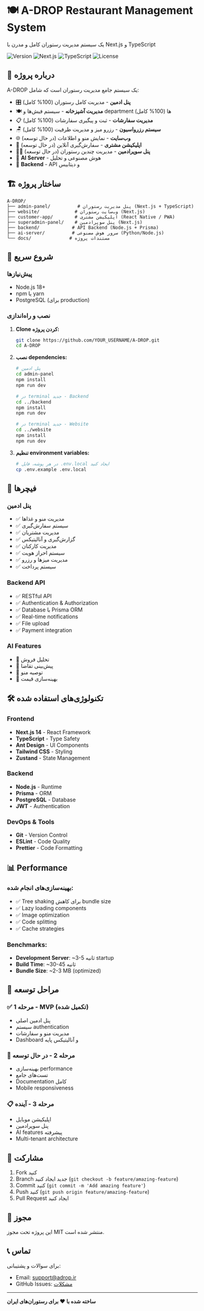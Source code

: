 # 🍽️ A-DROP Restaurant Management System

یک سیستم مدیریت رستوران کامل و مدرن با Next.js و TypeScript

![Version](https://img.shields.io/badge/version-1.0.0-blue.svg)
![Next.js](https://img.shields.io/badge/Next.js-14.2.15-black.svg)
![TypeScript](https://img.shields.io/badge/TypeScript-5.0-blue.svg)
![License](https://img.shields.io/badge/license-MIT-green.svg)

## 📖 درباره پروژه

A-DROP یک سیستم جامع مدیریت رستوران است که شامل:

- 🎛️ **پنل ادمین** - مدیریت کامل رستوران (100% کامل)
- 🍽️ **مدیریت آشپزخانه** - سیستم فیش‌ها و department ها (100% کامل)
- 📋 **مدیریت سفارشات** - ثبت و پیگیری سفارشات (100% کامل)
- 🪑 **سیستم رزرواسیون** - رزرو میز و مدیریت ظرفیت (100% کامل)
- 🌐 **وب‌سایت** - نمایش منو و اطلاعات (در حال توسعه)
- 📱 **اپلیکیشن مشتری** - سفارش‌گیری آنلاین (در حال توسعه)
- 👨‍💼 **پنل سوپرادمین** - مدیریت چندین رستوران (در حال توسعه)
- 🤖 **AI Server** - هوش مصنوعی و تحلیل
- 🔧 **Backend** - API و دیتابیس

## 🏗️ ساختار پروژه

```
A-DROP/
├── admin-panel/          # پنل مدیریت رستوران (Next.js + TypeScript)
├── website/             # وب‌سایت رستوران (Next.js)
├── customer-app/        # اپلیکیشن مشتری (React Native / PWA)
├── superadmin-panel/    # پنل سوپرادمین (Next.js)
├── backend/            # API Backend (Node.js + Prisma)
├── ai-server/          # سرور هوش مصنوعی (Python/Node.js)
└── docs/              # مستندات پروژه
```

## 🚀 شروع سریع

### پیش‌نیازها
- Node.js 18+
- npm یا yarn
- PostgreSQL (برای production)

### نصب و راه‌اندازی

1. **Clone کردن پروژه:**
   ```bash
   git clone https://github.com/YOUR_USERNAME/A-DROP.git
   cd A-DROP
   ```

2. **نصب dependencies:**
   ```bash
   # پنل ادمین
   cd admin-panel
   npm install
   npm run dev
   
   # در terminal جدید - Backend
   cd ../backend
   npm install
   npm run dev
   
   # در terminal جدید - Website
   cd ../website
   npm install
   npm run dev
   ```

3. **تنظیم environment variables:**
   ```bash
   # در هر پوشه، فایل .env.local ایجاد کنید
   cp .env.example .env.local
   ```

## 🎯 فیچرها

### پنل ادمین
- ✅ مدیریت منو و غذاها
- ✅ سیستم سفارش‌گیری
- ✅ مدیریت مشتریان
- ✅ گزارش‌گیری و آنالیتیکس
- ✅ مدیریت کارکنان
- ✅ سیستم احراز هویت
- ✅ مدیریت میزها و رزرو
- ✅ سیستم پرداخت

### Backend API
- ✅ RESTful API
- ✅ Authentication & Authorization
- ✅ Database با Prisma ORM
- ✅ Real-time notifications
- ✅ File upload
- ✅ Payment integration

### AI Features
- 🔄 تحلیل فروش
- 🔄 پیش‌بینی تقاضا
- 🔄 توصیه منو
- 🔄 بهینه‌سازی قیمت

## 🛠️ تکنولوژی‌های استفاده شده

### Frontend
- **Next.js 14** - React Framework
- **TypeScript** - Type Safety
- **Ant Design** - UI Components
- **Tailwind CSS** - Styling
- **Zustand** - State Management

### Backend
- **Node.js** - Runtime
- **Prisma** - ORM
- **PostgreSQL** - Database
- **JWT** - Authentication

### DevOps & Tools
- **Git** - Version Control
- **ESLint** - Code Quality
- **Prettier** - Code Formatting

## 📊 Performance

### بهینه‌سازی‌های انجام شده:
- ✅ Tree shaking برای کاهش bundle size
- ✅ Lazy loading components
- ✅ Image optimization
- ✅ Code splitting
- ✅ Cache strategies

### Benchmarks:
- **Development Server**: ~3-5 ثانیه startup
- **Build Time**: ~30-45 ثانیه
- **Bundle Size**: ~2-3 MB (optimized)

## 🚦 مراحل توسعه

### ✅ مرحله 1 - MVP (تکمیل شده)
- پنل ادمین اصلی
- سیستم authentication
- مدیریت منو و سفارشات
- Dashboard و آنالیتیکس پایه

### 🔄 مرحله 2 - در حال توسعه
- بهینه‌سازی performance
- تست‌های جامع
- Documentation کامل
- Mobile responsiveness

### 📋 مرحله 3 - آینده
- اپلیکیشن موبایل
- پنل سوپرادمین
- AI features پیشرفته
- Multi-tenant architecture

## 🤝 مشارکت

1. Fork کنید
2. Branch جدید ایجاد کنید (`git checkout -b feature/amazing-feature`)
3. Commit کنید (`git commit -m 'Add amazing feature'`)
4. Push کنید (`git push origin feature/amazing-feature`)
5. Pull Request ایجاد کنید

## 📝 مجوز

این پروژه تحت مجوز MIT منتشر شده است.

## 📞 تماس

برای سوالات و پشتیبانی:
- Email: support@adrop.ir
- GitHub Issues: [مشکلات](https://github.com/YOUR_USERNAME/A-DROP/issues)

---

**ساخته شده با ❤️ برای رستوران‌های ایران**
